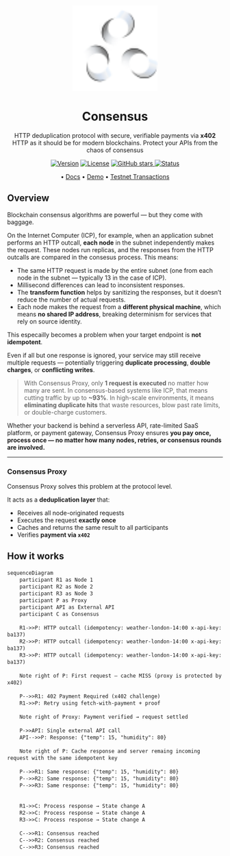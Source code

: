 <p align="center">
  <picture>
    <source srcset="assets/logo-dark.svg" media="(prefers-color-scheme: dark)">
    <source srcset="assets/logo-light.svg" media="(prefers-color-scheme: light)">
    <img src="assets/logo-light.svg" alt="Consensus logo" width="200" />
  </picture>
</p>

<h1 align="center">Consensus</h1>

<p align="center">
  HTTP deduplication protocol with secure, verifiable payments via <strong>x402</strong><br>
  HTTP as it should be for modern blockchains. Protect your APIs from the chaos of consensus
</p>

<p align="center">
  <a href="#"><img alt="Version" src="https://img.shields.io/badge/version-alpha-orange"></a>
  <a href="LICENSE"><img alt="License" src="https://img.shields.io/badge/license-BUSL--1.1-blue"></a>
  <a href="https://github.com/Demali-876/consensus/stargazers">
    <img alt="GitHub stars" src="https://img.shields.io/github/stars/Demali-876/consensus?style=social">
  </a>
  <a href="#"><img alt="Status" src="https://img.shields.io/badge/status-experimental-yellow"></a>
</p>

<p align="center">
  • <a href="#">Docs</a> 
  • <a href="#">Demo</a> 
  • <a href="https://sepolia.basescan.org/address/0x32CfC8e7aCe9517523B8884b04e4B3Fb2e064B7f#tokentxns">Testnet Transactions</a>
</p>

## Overview

Blockchain consensus algorithms are powerful — but they come with baggage.

On the Internet Computer (ICP), for example, when an application subnet performs an HTTP outcall, **each node** in the subnet independently makes the request. These nodes run replicas, and the responses from the HTTP outcalls are compared in the consesus process. This means:

- The same HTTP request is made by the entire subnet (one from each node in the subnet — typically 13 in the case of ICP).
- Millisecond differences can lead to inconsistent responses.
- The **transform function** helps by sanitizing the responses, but it doesn’t reduce the number of actual requests.
- Each node makes the request from a **different physical machine**, which means **no shared IP address**, breaking determinism for services that rely on source identity.

This especailly becomes a problem when your target endpoint is **not idempotent**.

Even if all but one response is ignored, your service may still receive multiple requests — potentially triggering **duplicate processing**, **double charges**, or **conflicting writes**.

> With Consensus Proxy, only **1 request is executed** no matter how many are sent.
> In consensus-based systems like ICP, that means cutting traffic by up to **~93%**.
> In high-scale environments, it means **eliminating duplicate hits** that waste resources, blow past rate limits, or double-charge customers.

Whether your backend is behind a serverless API, rate-limited SaaS platform, or payment gateway, Consensus Proxy ensures **you pay once, process once — no matter how many nodes, retries, or consensus rounds are involved.**

---

### Consensus Proxy

Consensus Proxy solves this problem at the protocol level.

It acts as a **deduplication layer** that:

- Receives all node-originated requests
- Executes the request **exactly once**
- Caches and returns the same result to all participants
- Verifies **payment via `x402`**

## How it works

```mermaid
sequenceDiagram
    participant R1 as Node 1
    participant R2 as Node 2
    participant R3 as Node 3
    participant P as Proxy
    participant API as External API
    participant C as Consensus

    R1->>P: HTTP outcall (idempotency: weather-london-14:00 x-api-key: ba137)
    R2->>P: HTTP outcall (idempotency: weather-london-14:00 x-api-key: ba137)
    R3->>P: HTTP outcall (idempotency: weather-london-14:00 x-api-key: ba137)

    Note right of P: First request – cache MISS (proxy is protected by x402)

    P-->>R1: 402 Payment Required (x402 challenge)
    R1->>P: Retry using fetch-with-payment + proof

    Note right of Proxy: Payment verified → request settled

    P->>API: Single external API call
    API-->>P: Response: {"temp": 15, "humidity": 80}

    Note right of P: Cache response and server remaing incoming request with the same idempotent key

    P-->>R1: Same response: {"temp": 15, "humidity": 80}
    P-->>R2: Same response: {"temp": 15, "humidity": 80}
    P-->>R3: Same response: {"temp": 15, "humidity": 80}


    R1->>C: Process response → State change A
    R2->>C: Process response → State change A
    R3->>C: Process response → State change A

    C-->>R1: Consensus reached
    C-->>R2: Consensus reached
    C-->>R3: Consensus reached
```
